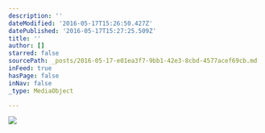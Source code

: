 ```yaml
---
description: ''
dateModified: '2016-05-17T15:26:50.427Z'
datePublished: '2016-05-17T15:27:25.509Z'
title: ''
author: []
starred: false
sourcePath: _posts/2016-05-17-e01ea3f7-9bb1-42e3-8cbd-4577acef69cb.md
inFeed: true
hasPage: false
inNav: false
_type: MediaObject

---
```

<article style=""><img src="https://the-grid-user-content.s3-us-west-2.amazonaws.com/9b68d505-c401-475c-b01f-59a777feeb76.jpg" /></article>